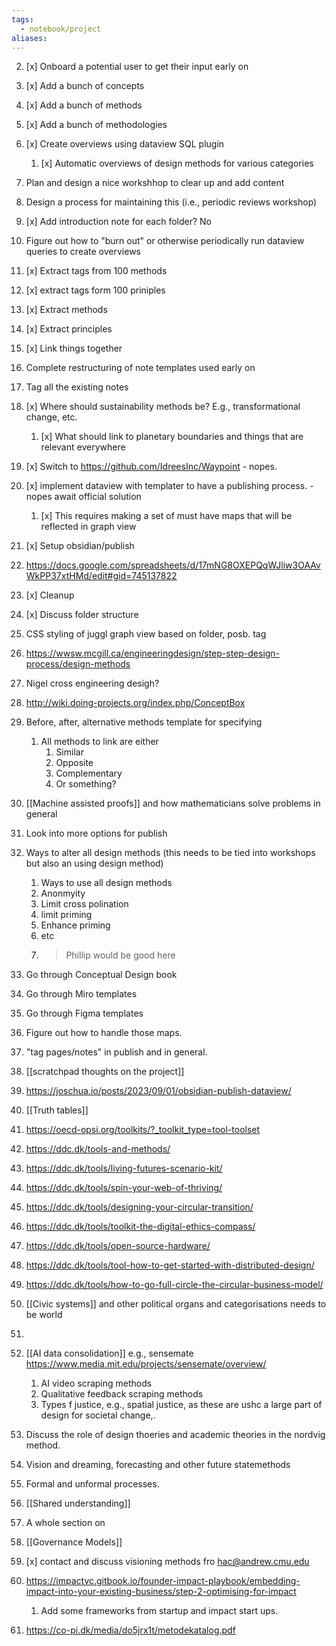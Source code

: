 ```yaml
---
tags:
  - notebook/project
aliases:
---
```




2. [x] Onboard a potential user to get their input early on 
3. [x] Add a bunch of concepts 
4. [x] Add a bunch of methods 
5. [x] Add a bunch of methodologies 
7. [x] Create overviews using dataview SQL plugin

	1. [x] Automatic overviews of design methods for various categories
8. Plan and design a nice workshhop to clear up and add content 
9. Design a process for maintaining this (i.e., periodic reviews workshop)
10. [x] Add introduction note for each folder?  No
11. Figure out how to "burn out" or otherwise periodically run dataview queries to create overviews
12. [x] Extract tags from 100 methods 
13. [x] extract tags form 100 priniples 
14. [x] Extract methods 
15. [x] Extract principles 
16. [x] Link things together 
17. Complete restructuring of note templates used early on
18. Tag all the existing notes 
19. [x] Where should sustainability methods be? E.g., transformational change, etc.
	1. [x] What should link to planetary boundaries and things that are relevant everywhere
20. [x] Switch to https://github.com/IdreesInc/Waypoint - nopes.
21. [x] implement dataview with templater to have a publishing process. - nopes await official solution
	1. [x] This requires making a set of must have maps that will be reflected in graph view
22. [x] Setup obsidian/publish
24. https://docs.google.com/spreadsheets/d/17mNG8OXEPQqWJliw3OAAvWkPP37xtHMd/edit#gid=745137822
25. [x] Cleanup
26. [x] Discuss folder structure 
27. CSS styling of juggl graph view based on folder, posb. tag
28. https://wwsw.mcgill.ca/engineeringdesign/step-step-design-process/design-methods
29. Nigel cross engineering desigh? 
30. http://wiki.doing-projects.org/index.php/ConceptBox
31. Before, after, alternative methods template for specifying 
	1. All methods to link are either 
		1. Similar 
		2. Opposite 
		3. Complementary 
		4. Or something?
32. [[Machine assisted proofs]] and how mathematicians solve problems in general 
34. Look into more options for publish 
35. Ways to alter all design methods (this needs to be tied into workshops but also an using design method)
	1. Ways to use all design methods 
	2. Anonmyity 
	3. Limit cross polination 
	4. limit priming 
	5. Enhance priming 
	6. etc
	7. >Phillip would be good here 
36. Go through Conceptual Design book
37. Go through Miro templates 
38. Go through Figma templates
39. Figure out how to handle those maps.
40. "tag pages/notes" in publish and in general.
41. [[scratchpad thoughts on the project]]
42. https://joschua.io/posts/2023/09/01/obsidian-publish-dataview/
43. [[Truth tables]]
44. https://oecd-opsi.org/toolkits/?_toolkit_type=tool-toolset
45. https://ddc.dk/tools-and-methods/
46. https://ddc.dk/tools/living-futures-scenario-kit/
47. https://ddc.dk/tools/spin-your-web-of-thriving/
48. https://ddc.dk/tools/designing-your-circular-transition/
49. https://ddc.dk/tools/toolkit-the-digital-ethics-compass/
50. https://ddc.dk/tools/open-source-hardware/
51. https://ddc.dk/tools/tool-how-to-get-started-with-distributed-design/
52. https://ddc.dk/tools/how-to-go-full-circle-the-circular-business-model/
53. [[Civic systems]] and other political organs and categorisations needs to be world 
54. 
55. [[AI data consolidation]] e.g., sensemate https://www.media.mit.edu/projects/sensemate/overview/
	1. AI video scraping methods 
	2. Qualitative feedback scraping methods 
	3. Types f justice, e.g., spatial justice, as these are ushc a large part of design for societal change,. 
56. Discuss the role of design thoeries and academic theories in the nordvig method.
57. Vision and dreaming, forecasting and other future statemethods
58. Formal and unformal processes. 
59. [[Shared understanding]] 
60. A whole section on 
61. [[Governance Models]]
62. [x] contact and discuss visioning methods fro [hac@andrew.cmu.edu](mailto:hac@andrew.cmu.edu)
63. https://impactvc.gitbook.io/founder-impact-playbook/embedding-impact-into-your-existing-business/step-2-optimising-for-impact 
	1. Add some frameworks from startup and impact start ups.
64. https://co-pi.dk/media/do5jrx1t/metodekatalog.pdf